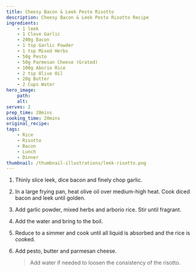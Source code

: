 ```yaml
---
title: Cheesy Bacon & Leek Pesto Risotto
description: Cheesy Bacon & Leek Pesto Risotto Recipe
ingredients:
    - 1 leek
    - 1 Clove Garlic
    - 200g Bacon
    - 1 tsp Garlic Powder
    - 1 tsp Mixed Herbs
    - 50g Pesto
    - 50g Parmesan Cheese (Grated)
    - 100g Aborio Rice
    - 2 tsp Olive Oil
    - 20g Butter
    - 2 Cups Water
hero_image:
    path: 
    alt: 
serves: 2
prep_time: 20mins
cooking_time: 20mins
original_recipe:
tags:
    - Rice
    - Risotto
    - Bacon
    - Lunch
    - Dinner
thumbnail: /thumbnail-illustrations/leek-risotto.png
---
```


1. Thinly slice leek, dice bacon and finely chop garlic.

2. In a large frying pan, heat olive oil over medium-high heat. Cook diced bacon and leek until golden.

3. Add garlic powder, mixed herbs and arborio rice. Stir until fragrant.

4. Add the water and bring to the boil.

5. Reduce to a simmer and cook until all liquid is absorbed and the rice is cooked.

6. Add pesto, butter and parmesan cheese.

    > Add water if needed to loosen the consistency of the risotto.